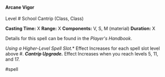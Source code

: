 #### Arcane Vigor
Level # School Cantrip (Class, Class)

**Casting Time:** X
**Range:** X
**Components:** V, S, M (material)
**Duration:** X

Details for this spell can be found in the *Player's Handbook*.

*Using a Higher-Level Spell Slot.** Effect Increases for each spell slot level above #.
***Cantrip Upgrade.*** Effect Increases when you reach levels 5, 11, and 17.

#spell